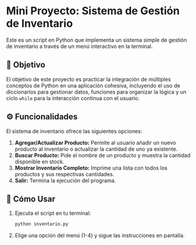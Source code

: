 # Mini Proyecto: Sistema de Gestión de Inventario

Este es un script en Python que implementa un sistema simple de gestión de inventario a través de un menú interactivo en la terminal.

## 🎯 Objetivo

El objetivo de este proyecto es practicar la integración de múltiples conceptos de Python en una aplicación cohesiva, incluyendo el uso de diccionarios para gestionar datos, funciones para organizar la lógica y un ciclo `while` para la interacción continua con el usuario.

## ⚙️ Funcionalidades

El sistema de inventario ofrece las siguientes opciones:
1.  **Agregar/Actualizar Producto:** Permite al usuario añadir un nuevo producto al inventario o actualizar la cantidad de uno ya existente.
2.  **Buscar Producto:** Pide el nombre de un producto y muestra la cantidad disponible en stock.
3.  **Mostrar Inventario Completo:** Imprime una lista con todos los productos y sus respectivas cantidades.
4.  **Salir:** Termina la ejecución del programa.

## 🚀 Cómo Usar

1.  Ejecuta el script en tu terminal:
    ```bash
    python inventario.py
    ```
2.  Elige una opción del menú (1-4) y sigue las instrucciones en pantalla.